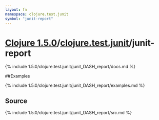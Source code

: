 ```yaml
---
layout: fn
namespace: clojure.test.junit
symbol: "junit-report"
---
```


# [Clojure 1.5.0](../../)/[clojure.test.junit](../)/junit-report

{% include 1.5.0/clojure.test.junit/junit_DASH_report/docs.md %}

##Examples

{% include 1.5.0/clojure.test.junit/junit_DASH_report/examples.md %}
## Source
{% include 1.5.0/clojure.test.junit/junit_DASH_report/src.md %}

